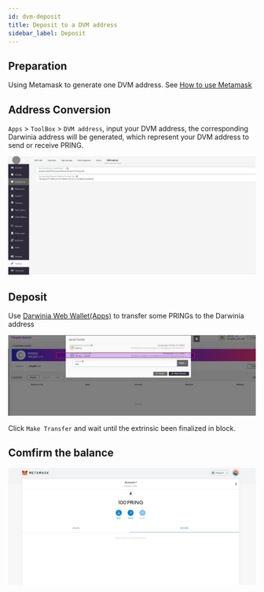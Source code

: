 ```yaml
---
id: dvm-deposit
title: Deposit to a DVM address
sidebar_label: Deposit
---
```


## Preparation

Using Metamask to generate one DVM address. See [How to use Metamask](./pangolin-home.md)

## Address Conversion

`Apps` > `ToolBox` > `DVM address`, input your DVM address, the corresponding Darwinia address will be generated, which represent your DVM address to send or receive PRING.

![create substrate address](assets/dvm/dvm-deposit-1.png)

## Deposit

Use [Darwinia Web Wallet(Apps)](https://apps.darwinia.network/#/account) to transfer some PRINGs to the Darwinia address

![transfer pring](assets/dvm/dvm-deposit-2.png)

Click `Make Transfer` and wait until the extrinsic been finalized in block.

## Comfirm the balance

![confirm balance in mataMask](assets/dvm/dvm-deposit-3.png)

